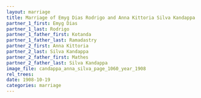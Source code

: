 ```yaml
---
layout: marriage
title: Marriage of Emyg Dias Rodrigo and Anna Kittoria Silva Kandappa
partner_1_first: Emyg Dias
partner_1_last: Rodrigo
partner_1_father_first: Kotanda
partner_1_father_last: Ramadastry
partner_2_first: Anna Kittoria
partner_2_last: Silva Kandappa
partner_2_father_first: Mathes
partner_2_father_last: Silva Kandappa
image_file: candappa_anna_silva_page_1060_year_1908
rel_trees:
date: 1908-10-19
categories: marriage
---
```


